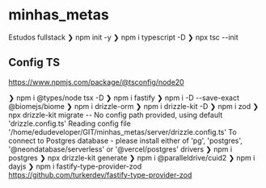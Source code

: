 # minhas_metas
Estudos fullstack
 ❯ npm init -y
 ❯ npm i typescript -D
 ❯ npx tsc --init

## Config TS
 https://www.npmjs.com/package/@tsconfig/node20

 ❯ npm i @types/node tsx -D
 ❯ npm i fastify
 ❯ npm i -D --save-exact @biomejs/biome
 ❯ npm i drizzle-orm
 ❯ npm i drizzle-kit -D
 ❯ npm i zod
 ❯ npx drizzle-kit migrate
-- No config path provided, using default 'drizzle.config.ts'
Reading config file '/home/edudeveloper/GIT/minhas_metas/server/drizzle.config.ts'
To connect to Postgres database - please install either of 'pg', 'postgres', '@neondatabase/serverless' or '@vercel/postgres' drivers
 ❯ npm i postgres
 ❯ npx drizzle-kit generate
 ❯ npm i @paralleldrive/cuid2
 ❯ npm i dayjs
 ❯ npm i fastify-type-provider-zod
 https://github.com/turkerdev/fastify-type-provider-zod
 